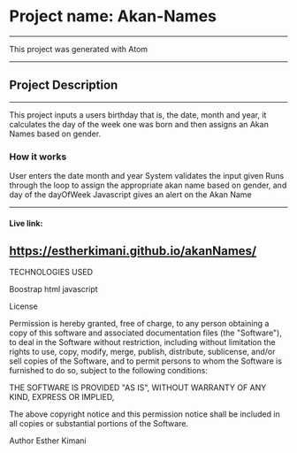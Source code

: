 # Project name: Akan-Names
--------------------------------------------------------------
This project was generated with Atom

--------------------------------------------------------------
## Project Description
--------------------------------------------------------------
This project inputs a users birthday that is, the date, month and year, it calculates the day of the week one was born and then assigns an Akan Names based on gender.

### How it works

User enters the date month and year
System validates the input given
Runs through the loop to assign the appropriate akan name based on gender, and day of the dayOfWeek
Javascript gives an alert on the Akan Name

--------------------------------------------------------------
#### Live link:
https://estherkimani.github.io/akanNames/
--------------------------------------------------------------

TECHNOLOGIES USED

Boostrap
html
javascript



License

Permission is hereby granted, free of charge, to any person obtaining a copy of this software and associated documentation files (the "Software"), to deal in the Software without restriction, including without limitation the rights to use, copy, modify, merge, publish, distribute, sublicense, and/or sell copies of the Software, and to permit persons to whom the Software is furnished to do so, subject to the following conditions:

THE SOFTWARE IS PROVIDED "AS IS", WITHOUT WARRANTY OF ANY KIND, EXPRESS OR IMPLIED,


The above copyright notice and this permission notice shall be included in all copies or substantial portions of the Software.

Author
Esther Kimani
